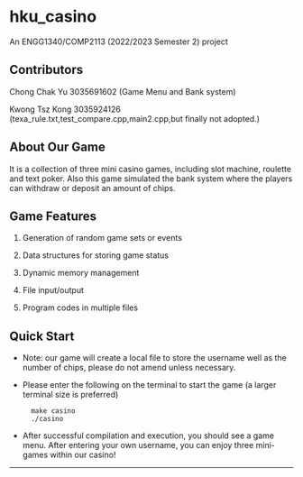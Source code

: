 # hku_casino

An ENGG1340/COMP2113 (2022/2023 Semester 2) project

## Contributors
Chong Chak Yu 3035691602 (Game Menu and Bank system)

Kwong Tsz Kong 3035924126 (texa_rule.txt,test_compare.cpp,main2.cpp,but finally not adopted.)
## About Our Game
It is a collection of three mini casino games, including slot machine, roulette and text poker. Also this game simulated the bank system where the players can withdraw or deposit an amount of chips.
## Game Features
1. Generation of random game sets or events

2. Data structures for storing game status

3. Dynamic memory management

4. File input/output 

5. Program codes in multiple files

## Quick Start
- Note: our game will create a local file to store the username well as the number of chips, please do not amend unless necessary.
- Please enter the following on the terminal to start the game (a larger terminal size is preferred)

        make casino
        ./casino

- After successful compilation and execution, you should see a game menu. After entering your own username, you can enjoy three mini-games within our casino!

---
